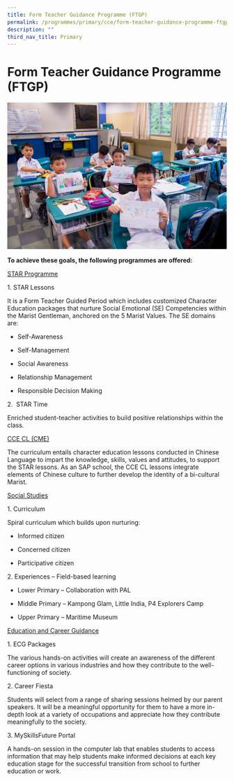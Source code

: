 ```yaml
---
title: Form Teacher Guidance Programme (FTGP)
permalink: /programmes/primary/cce/form-teacher-guidance-programme-ftgp/
description: ""
third_nav_title: Primary
---
```

# Form Teacher Guidance Programme (FTGP)

![](/images/CCE/Primary/FTGP.jpg)


**To achieve these goals, the following programmes are offered:**

<u>STAR Programme</u>  

1\. STAR Lessons

It is a Form Teacher Guided Period which includes customized Character Education packages that nurture Social Emotional (SE) Competencies within the Marist Gentleman, anchored on the 5 Marist Values. The SE domains are:  

*   Self-Awareness  
    
*   Self-Management  
    
*   Social Awareness  
    
*   Relationship Management  
    
*   Responsible Decision Making

2.  STAR Time

Enriched student-teacher activities to build positive relationships within the class.  

  

<u>CCE CL (CME)</u>

The curriculum entails character education lessons conducted in Chinese Language to impart the knowledge, skills, values and attitudes, to support the STAR lessons. As an SAP school, the CCE CL lessons integrate elements of Chinese culture to further develop the identity of a bi-cultural Marist.  

  

<u>Social Studies</u>

1. Curriculum

Spiral curriculum which builds upon nurturing:  

*   Informed citizen  
    
*   Concerned citizen  
    
*   Participative citizen

2. Experiences – Field-based learning

*   Lower Primary – Collaboration with PAL  
    
*   Middle Primary – Kampong Glam, Little India, P4 Explorers Camp  
    
*   Upper Primary – Maritime Museum  
    

  

<u>Education and Career Guidance</u>  

1. ECG Packages

The various hands-on activities will create an awareness of the different career options in various industries and how they contribute to the well-functioning of society.  

2. Career Fiesta

Students will select from a range of sharing sessions helmed by our parent speakers. It will be a meaningful opportunity for them to have a more in-depth look at a variety of occupations and appreciate how they contribute meaningfully to the society.  

3. MySkillsFuture Portal

A hands-on session in the computer lab that enables students to access information that may help students make informed decisions at each key education stage for the successful transition from school to further education or work.